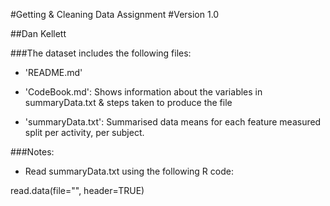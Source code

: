 #Getting & Cleaning Data Assignment
#Version 1.0

##Dan Kellett

###The dataset includes the following files:

- 'README.md'

- 'CodeBook.md': Shows information about the variables in summaryData.txt & steps taken to produce the file

- 'summaryData.txt': Summarised data means for each feature measured split per activity, per subject.


###Notes: 
- Read summaryData.txt using the following R code:

read.data(file="<file location>", header=TRUE)